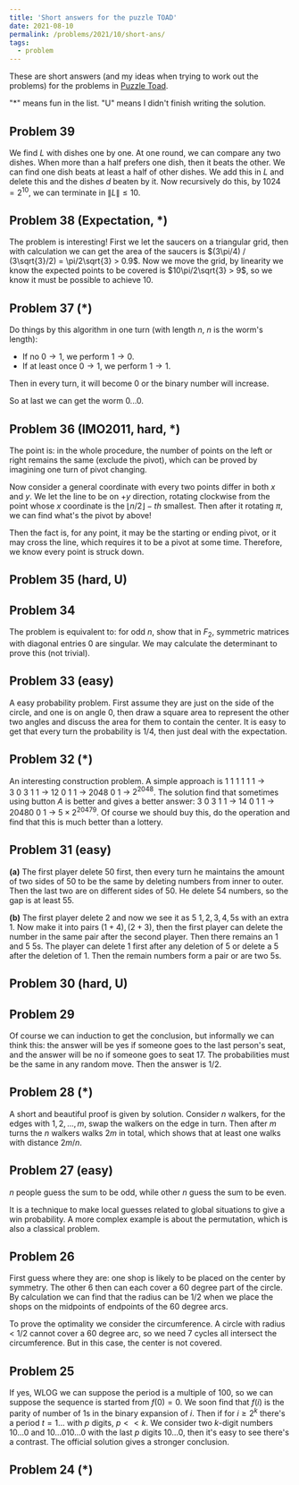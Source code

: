 ```yaml
---
title: 'Short answers for the puzzle TOAD'
date: 2021-08-10
permalink: /problems/2021/10/short-ans/
tags:
  - problem
---
```


These are short answers (and my ideas when trying to work out the problems) for the problems in [Puzzle Toad](https://www.cs.cmu.edu/puzzle/).

\"*" means fun in the list. "U" means I didn't finish writing the solution.

## Problem 39

We find $L$ with dishes one by one. At one round, we can compare any two dishes. When more than a half prefers one dish, then it beats the other. We can find one dish beats at least a half of other dishes. We add this in $L$ and delete this and the dishes $d$ beaten by it. Now recursively do this, by $1024=2^{10}$, we can terminate in $\| L \| \le 10$.

## Problem 38 (Expectation, *)

The problem is interesting! First we let the saucers on a triangular grid, then with calculation we can get the area of the saucers is $(3\pi/4) / (3\sqrt{3}/2) = \pi/2\sqrt{3} > 0.9$. Now we move the grid, by linearity we know the expected points to be covered is $10\pi/2\sqrt{3} > 9$, so we know it must be possible to achieve $10$.

## Problem 37 (*)

Do things by this algorithm in one turn (with length $n$, $n$ is the worm's length): 

- If no $0 \rightarrow 1$, we perform $1 \rightarrow 0$.
- If at least once $0 \rightarrow 1$, we perform $1 \rightarrow 1$.

Then in every turn, it will become $0$ or the binary number will increase.

So at last we can get the worm $0...0$.

## Problem 36 (IMO2011, hard, *)

The point is: in the whole procedure, the number of points on the left or right remains the same (exclude the pivot), which can be proved by imagining one turn of pivot changing.

Now consider a general coordinate with every two points differ in both $x$ and $y$. We let the line to be on $+y$ direction, rotating clockwise from the point whose $x$ coordinate is the $\lfloor n/2 \rfloor - th$ smallest. Then after it rotating $\pi$, we can find what's the pivot by above!

Then the fact is, for any point, it may be the starting or ending pivot, or it may cross the line, which requires it to be a pivot at some time. Therefore, we know every point is struck down. 

## Problem 35 (hard, U)

## Problem 34

The problem is equivalent to: for odd $n$, show that in $F_2$, symmetric matrices with diagonal entries $0$ are singular. We may calculate the determinant to prove this (not trivial).

## Problem 33 (easy)

A easy probability problem. First assume they are just on the side of the circle, and one is on angle $0$, then draw a square area to represent the other two angles and discuss the area for them to contain the center. It is easy to get that every turn the probability is $1/4$, then just deal with the expectation.

## Problem 32 (*)

An interesting construction problem. A simple approach is $1\ 1\ 1\ 1\ 1\ 1$ $\rightarrow$ $3\ 0\ 3\ 1\ 1$ $\rightarrow$ $12\ 0\ 1\ 1$ $\rightarrow$ $2048\ 0\ 1$ $\rightarrow$ $2^{2048}$. The solution find that sometimes using button $A$ is better and gives a better answer: $3\ 0\ 3\ 1\ 1$ $\rightarrow$ $14\ 0\ 1\ 1$ $\rightarrow$ $20480\ 0\ 1$ $\rightarrow$ $5 \times 2^{20479}$. Of course we should buy this, do the operation and find that this is much better than a lottery.

## Problem 31 (easy)

**(a)** The first player delete 50 first, then every turn he maintains the amount of two sides of $50$ to be the same by deleting numbers from inner to outer. Then the last two are on different sides of $50$. He delete $54$ numbers, so the gap is at least $55$.

**(b)** The first player delete $2$ and now we see it as $5$ $1,2,3,4,5$s with an extra $1$. Now make it into pairs $(1+4),(2+3)$, then the first player can delete the number in the same pair after the second player. Then there remains an $1$ and 5 $5$s. The player can delete $1$ first after any deletion of $5$ or delete a $5$ after the deletion of $1$. Then the remain numbers form a pair or are two $5$s.

## Problem 30 (hard, U)

## Problem 29

Of course we can induction to get the conclusion, but informally we can think this: the answer will be yes if someone goes to the last person's seat, and the answer will be no if someone goes to seat 17. The probabilities must be the same in any random move. Then the answer is $1/2$.

## Problem 28 (*)

A short and beautiful proof is given by solution. Consider $n$ walkers, for the edges with $1,2,...,m$, swap the walkers on the edge in turn. Then after $m$ turns the $n$ walkers walks $2m$ in total, which shows that at least one walks with distance $2m/n$.

## Problem 27 (easy)

$n$ people guess the sum to be odd, while other $n$ guess the sum to be even. 

It is a technique to make local guesses related to global situations to give a win probability. A more complex example is about the permutation, which is also a classical problem.

## Problem 26

First guess where they are: one shop is likely to be placed on the center by symmetry. The other $6$ then can each cover a $60$ degree part of the circle. By calculation we can find that the radius can be $1/2$ when we place the shops on the midpoints of endpoints of the $60$ degree arcs.

To prove the optimality we consider the circumference. A circle with radius < $1/2$ cannot cover a $60$ degree arc, so we need $7$ cycles all intersect the circumference. But in this case, the center is not covered.

## Problem 25

If yes, WLOG we can suppose the period is a multiple of $100$, so we can suppose the sequence is started from $f(0)=0$. We soon find that $f(i)$ is the parity of number of $1$s in the binary expansion of $i$. Then if for $i \geq 2^k$ there's a period $t=1...$ with $p$ digits, $p<<k$. We consider two $k$-digit numbers $10...0$ and $10...010...0$ with the last $p$ digits $10...0$, then it's easy to see there's a contrast. The official solution gives a stronger conclusion.

## Problem 24 (*)